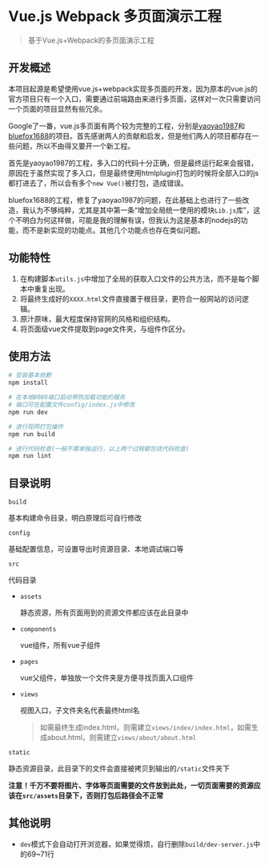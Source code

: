 # Vue.js Webpack 多页面演示工程

> 基于Vue.js+Webpack的多页面演示工程

## 开发概述

本项目起源是希望使用vue.js+webpack实现多页面的开发，因为原本的vue.js的官方项目只有一个入口，需要通过前端路由来进行多页面，这样对一次只需要访问一个页面的项目显然有些冗余。

Google了一番，vue.js多页面有两个较为完整的工程，分别是[yaoyao1987](https://github.com/yaoyao1987)和[bluefox1688](https://github.com/bluefox1688)的项目。首先感谢两人的贡献和启发，但是他们两人的项目都存在一些问题，所以不由得又要开一个新工程。

首先是yaoyao1987的工程，多入口的代码十分正确，但是最终运行起来会报错，原因在于虽然实现了多入口，但是最终使用htmlplugin打包的时候将全部入口的js都打进去了，所以会有多个`new Vue()`被打包，造成错误。

bluefox1688的工程，修复了yaoyao1987的问题，在此基础上也进行了一些改造，我认为不够纯粹，尤其是其中第一条“增加全局统一使用的模块`Lib.js`库”，这个不明白为何这样做，可能是我的理解有误，但我认为这是基本的nodejs的功能，而不是新实现的功能点。其他几个功能点也存在类似问题。

## 功能特性

1. 在构建脚本`utils.js`中增加了全局的获取入口文件的公共方法，而不是每个脚本中重复出现。
2. 将最终生成好的`XXXX.html`文件直接置于根目录，更符合一般网站的访问逻辑。
3. 原汁原味，最大程度保持官网的风格和组织结构。
4. 将页面级vue文件提取到page文件夹，与组件作区分。



## 使用方法

``` bash
# 安装基本依赖
npm install

# 在本地8080端口启动带热加载功能的服务
# 端口可在配置文件config/index.js中修改
npm run dev

# 进行现网打包操作
npm run build

# 进行代码检查(一般不需单独运行，以上两个过程都包括代码检查)
npm run lint
```

## 目录说明

`build`

基本构建命令目录，明白原理后可自行修改

`config`

基础配置信息，可设置导出时资源目录、本地调试端口等

`src`

代码目录

- `assets`

  静态资源，所有页面用到的资源文件都应该在此目录中

- `components`

  vue组件，所有vue子组件

- `pages`

  vue父组件，单独放一个文件夹是方便寻找页面入口组件

- `views`

  视图入口，子文件夹名代表最终html名

  > 如需最终生成index.html，则需建立`views/index/index.html`，如需生成about.html，则需建立`views/about/about.html`


`static`

静态资源目录，此目录下的文件会直接被拷贝到输出的`/static`文件夹下

**注意！千万不要将图片、字体等页面需要的文件放到此处，一切页面需要的资源应该在`src/assets`目录下，否则打包后路径会不正常**

## 其他说明

- `dev`模式下会自动打开浏览器，如果觉得烦，自行删除`build/dev-server.js`中的69~71行